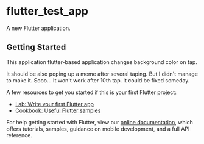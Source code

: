 # flutter_test_app

A new Flutter application.

## Getting Started

This application flutter-based application changes background color on tap.

It should be also poping up a meme after several taping. But I didn't manage to make it.
Sooo... It won't work after 10th tap. It could be fixed someday.


A few resources to get you started if this is your first Flutter project:

- [Lab: Write your first Flutter app](https://flutter.dev/docs/get-started/codelab)
- [Cookbook: Useful Flutter samples](https://flutter.dev/docs/cookbook)

For help getting started with Flutter, view our
[online documentation](https://flutter.dev/docs), which offers tutorials,
samples, guidance on mobile development, and a full API reference.
